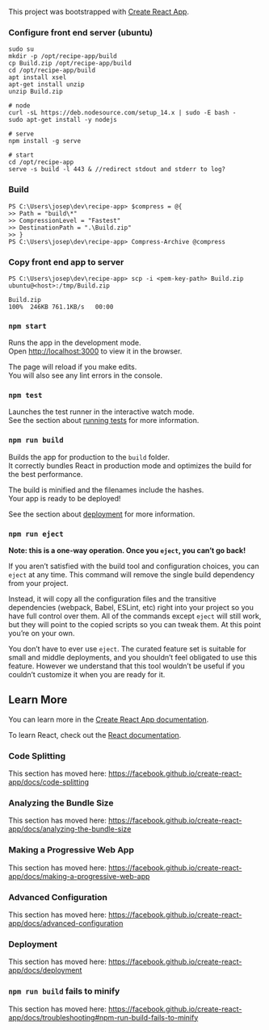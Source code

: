 This project was bootstrapped with [Create React App](https://github.com/facebook/create-react-app).

### Configure front end server (ubuntu)
```
sudo su
mkdir -p /opt/recipe-app/build
cp Build.zip /opt/recipe-app/build
cd /opt/recipe-app/build
apt install xsel
apt-get install unzip
unzip Build.zip

# node
curl -sL https://deb.nodesource.com/setup_14.x | sudo -E bash -
sudo apt-get install -y nodejs

# serve
npm install -g serve

# start
cd /opt/recipe-app
serve -s build -l 443 & //redirect stdout and stderr to log?
```


### Build
```
PS C:\Users\josep\dev\recipe-app> $compress = @{
>> Path = "build\*"
>> CompressionLevel = "Fastest"
>> DestinationPath = ".\Build.zip"
>> }
PS C:\Users\josep\dev\recipe-app> Compress-Archive @compress
```

### Copy front end app to server
```
PS C:\Users\josep\dev\recipe-app> scp -i <pem-key-path> Build.zip ubuntu@<host>:/tmp/Build.zip

Build.zip                                                                                         100%  246KB 761.1KB/s   00:00
```

### `npm start`

Runs the app in the development mode.<br />
Open [http://localhost:3000](http://localhost:3000) to view it in the browser.

The page will reload if you make edits.<br />
You will also see any lint errors in the console.

### `npm test`

Launches the test runner in the interactive watch mode.<br />
See the section about [running tests](https://facebook.github.io/create-react-app/docs/running-tests) for more information.

### `npm run build`

Builds the app for production to the `build` folder.<br />
It correctly bundles React in production mode and optimizes the build for the best performance.

The build is minified and the filenames include the hashes.<br />
Your app is ready to be deployed!

See the section about [deployment](https://facebook.github.io/create-react-app/docs/deployment) for more information.

### `npm run eject`

**Note: this is a one-way operation. Once you `eject`, you can’t go back!**

If you aren’t satisfied with the build tool and configuration choices, you can `eject` at any time. This command will remove the single build dependency from your project.

Instead, it will copy all the configuration files and the transitive dependencies (webpack, Babel, ESLint, etc) right into your project so you have full control over them. All of the commands except `eject` will still work, but they will point to the copied scripts so you can tweak them. At this point you’re on your own.

You don’t have to ever use `eject`. The curated feature set is suitable for small and middle deployments, and you shouldn’t feel obligated to use this feature. However we understand that this tool wouldn’t be useful if you couldn’t customize it when you are ready for it.

## Learn More

You can learn more in the [Create React App documentation](https://facebook.github.io/create-react-app/docs/getting-started).

To learn React, check out the [React documentation](https://reactjs.org/).

### Code Splitting

This section has moved here: https://facebook.github.io/create-react-app/docs/code-splitting

### Analyzing the Bundle Size

This section has moved here: https://facebook.github.io/create-react-app/docs/analyzing-the-bundle-size

### Making a Progressive Web App

This section has moved here: https://facebook.github.io/create-react-app/docs/making-a-progressive-web-app

### Advanced Configuration

This section has moved here: https://facebook.github.io/create-react-app/docs/advanced-configuration

### Deployment

This section has moved here: https://facebook.github.io/create-react-app/docs/deployment

### `npm run build` fails to minify

This section has moved here: https://facebook.github.io/create-react-app/docs/troubleshooting#npm-run-build-fails-to-minify
